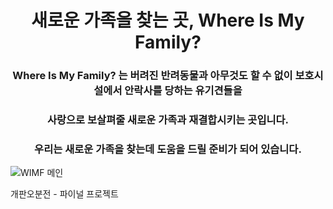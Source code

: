 <div align="center">
  <h1>새로운 가족을 찾는 곳,  Where Is My Family?</h1>
  <h3>Where Is My Family? 는 버려진 반려동물과 아무것도 할 수 없이 보호시설에서 안락사를 당하는 유기견들을 </h3>
  <h3>사랑으로 보살펴줄 새로운 가족과 재결합시키는 곳입니다.</h3>
  <h3>우리는 새로운 가족을 찾는데 도움을 드릴 준비가 되어 있습니다.</h3>
</div>

![WIMF 메인](https://github.com/2305PublicDataWebApp/WIMF/assets/134577399/4d4561f4-f36c-4177-a3cf-fd2f17f30175)

개판오분전 - 파이널 프로젝트
